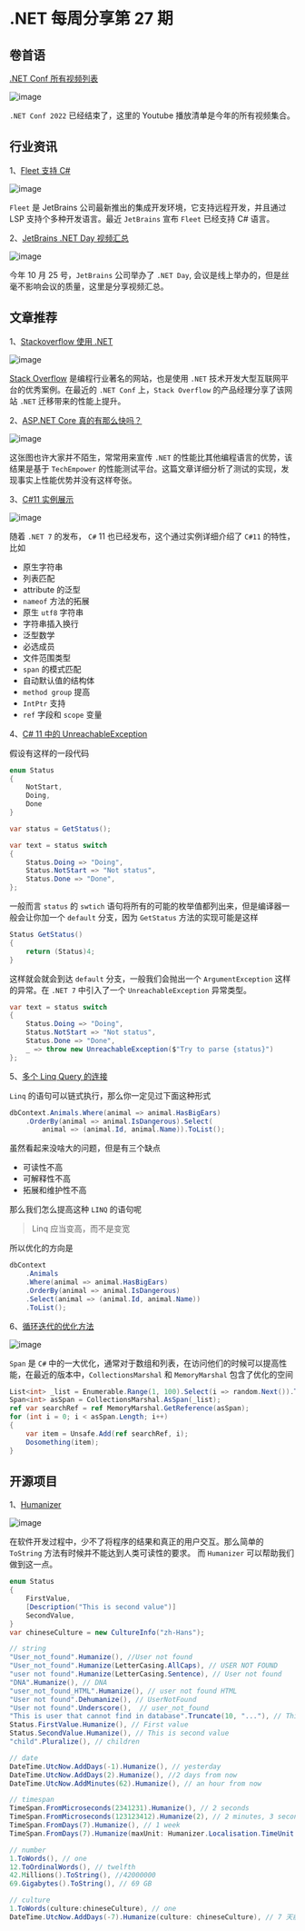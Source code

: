 # .NET 每周分享第 27 期

## 卷首语

[.NET Conf 所有视频列表](https://www.youtube.com/watch?v=8V_BUGFKdaI&list=PLdo4fOcmZ0oVlqu_V8EXUDDnPsYwemxjn&index=1&ab_channel=dotnet)

![image](https://user-images.githubusercontent.com/11272110/202850822-1828190a-2c0f-4596-a261-2e99802a614d.png)

`.NET Conf 2022` 已经结束了，这里的 Youtube 播放清单是今年的所有视频集合。

## 行业资讯

1、[Fleet 支持 C#](https://blog.jetbrains.com/dotnet/2022/11/17/csharp-support-in-fleet/?utm_campaign=fleet&utm_content=blog-post-cs-fleet&utm_medium=referral&utm_source=twitter)

![image](https://user-images.githubusercontent.com/11272110/203999481-005cb558-8ec6-4512-8bfc-ac996f48a95c.png)

`Fleet` 是 JetBrains 公司最新推出的集成开发环境，它支持远程开发，并且通过 LSP 支持个多种开发语言。最近 `JetBrains` 宣布 `Fleet` 已经支持 C# 语言。

2、[JetBrains .NET Day 视频汇总](https://www.youtube.com/playlist?list=PLQ176FUIyIUbSS1HBVrqEyNHpfSh166KW)

![image](https://user-images.githubusercontent.com/11272110/203999025-33cfbb87-2166-4e47-87be-f1ede93bd941.png)

今年 10 月 25 号，`JetBrains` 公司举办了 `.NET Day`, 会议是线上举办的，但是丝毫不影响会议的质量，这里是分享视频汇总。

## 文章推荐

1、[Stackoverflow 使用 .NET](https://devblogs.microsoft.com/visualstudio/learn-github-in-visual-studio-learning-series/)

![image](https://user-images.githubusercontent.com/11272110/202849977-34d2b4d9-5cdf-41da-9972-1ffad254bbaf.png)

[Stack Overflow](https://stackoverflow.com/) 是编程行业著名的网站，也是使用 `.NET` 技术开发大型互联网平台的优秀案例。在最近的 `.NET Conf` 上，`Stack Overflow` 的产品经理分享了该网站 `.NET` 迁移带来的性能上提升。

2、[ASP.NET Core 真的有那么快吗？](https://dusted.codes/how-fast-is-really-aspnet-core)

![image](https://user-images.githubusercontent.com/11272110/202850253-1ad9fdeb-76e7-46c4-9185-4344dfa5d4e6.png)

这张图也许大家并不陌生，常常用来宣传 `.NET` 的性能比其他编程语言的优势，该结果是基于 `TechEmpower` 的性能测试平台。这篇文章详细分析了测试的实现，发现事实上性能优势并没有这样夸张。

3、[C#11 实例展示](https://www.youtube.com/watch?v=cqCBhkNroDI&ab_channel=NickChapsas)

![image](https://user-images.githubusercontent.com/11272110/203996282-c1fb71a8-13c9-465c-b290-efb218fc1fee.png)

随着 `.NET 7` 的发布， `C#` 11 也已经发布，这个通过实例详细介绍了 `C#11` 的特性，比如

- 原生字符串
- 列表匹配
- attribute 的泛型
- `nameof` 方法的拓展
- 原生 `utf8` 字符串
- 字符串插入换行
- 泛型数学
- 必选成员
- 文件范围类型
- `span` 的模式匹配
- 自动默认值的结构体
- `method group` 提高
- `IntPtr` 支持
- `ref` 字段和 `scope` 变量

4、[C# 11 中的 UnreachableException](https://www.youtube.com/watch?v=s_NrqRI7Gnc&ab_channel=NickChapsas)

假设有这样的一段代码

```csharp
enum Status
{
    NotStart,
    Doing,
    Done
}

var status = GetStatus();

var text = status switch
{
    Status.Doing => "Doing",
    Status.NotStart => "Not status",
    Status.Done => "Done",
};
```

一般而言 `status` 的 `swtich` 语句将所有的可能的枚举值都列出来，但是编译器一般会让你加一个 `default` 分支，因为 `GetStatus` 方法的实现可能是这样

```csharp
Status GetStatus()
{
    return (Status)4;
}
```

这样就会就会到达 `default` 分支，一般我们会抛出一个 `ArgumentException` 这样的异常。在 `.NET 7` 中引入了一个 `UnreachableException` 异常类型。

```csharp
var text = status switch
{
    Status.Doing => "Doing",
    Status.NotStart => "Not status",
    Status.Done => "Done",
    _ => throw new UnreachableException($"Try to parse {status}")
};
```

5、[多个 Linq Query 的连接](https://www.milanjovanovic.tech/blog/why-i-write-tall-linq-queries)

`Linq` 的语句可以链式执行，那么你一定见过下面这种形式

```csharp
dbContext.Animals.Where(animal => animal.HasBigEars)
    .OrderBy(animal => animal.IsDangerous).Select(
        animal => (animal.Id, animal.Name)).ToList();
```

虽然看起来没啥大的问题，但是有三个缺点

- 可读性不高
- 可解释性不高
- 拓展和维护性不高

那么我们怎么提高这种 `LINQ` 的语句呢

> Linq 应当变高，而不是变宽

所以优化的方向是

```csharp
dbContext
    .Animals
    .Where(animal => animal.HasBigEars)
    .OrderBy(animal => animal.IsDangerous)
    .Select(animal => (animal.Id, animal.Name))
    .ToList();
```

6、[循环迭代的优化方法](https://www.youtube.com/watch?v=cwBrWn4m9y8&ab_channel=NickChapsas)

![image](https://user-images.githubusercontent.com/11272110/204003943-006d6c09-ad6b-4917-9894-86646df99d13.png)

`Span` 是 `C#` 中的一大优化，通常对于数组和列表，在访问他们的时候可以提高性能，在最近的版本中，`CollectionsMarshal` 和 `MemoryMarshal` 包含了优化的空间

```csharp
List<int> _list = Enumerable.Range(1, 100).Select(i => random.Next()).ToList();
Span<int> asSpan = CollectionsMarshal.AsSpan(_list);
ref var searchRef = ref MemoryMarshal.GetReference(asSpan);
for (int i = 0; i < asSpan.Length; i++)
{
    var item = Unsafe.Add(ref searchRef, i);
    Dosomething(item);
}
```

## 开源项目

1、[Humanizer](https://github.com/Humanizr/Humanizer)

![image](https://user-images.githubusercontent.com/11272110/204072581-bfaca282-307e-476d-8d23-be53705dcfa4.png)

在软件开发过程中，少不了将程序的结果和真正的用户交互。那么简单的 `ToString` 方法有时候并不能达到人类可读性的要求。 而 `Humanizer` 可以帮助我们做到这一点。

```csharp
enum Status
{
    FirstValue,
    [Description("This is second value")]
    SecondValue,
}
var chineseCulture = new CultureInfo("zh-Hans");

// string
"User_not_found".Humanize(), //User not found
"User_not_found".Humanize(LetterCasing.AllCaps), // USER NOT FOUND
"user not found".Humanize(LetterCasing.Sentence), // User not found
"DNA".Humanize(), // DNA
"user_not_found_HTML".Humanize(), // user not found HTML
"User not found".Dehumanize(), // UserNotFound
"User not found".Underscore(),  // user_not_found
"This is user that cannot find in database".Truncate(10, "..."), // This is...
Status.FirstValue.Humanize(), // First value
Status.SecondValue.Humanize(), // This is second value
"child".Pluralize(), // children

// date
DateTime.UtcNow.AddDays(-1).Humanize(), // yesterday
DateTime.UtcNow.AddDays(2).Humanize(), //2 days from now
DateTime.UtcNow.AddMinutes(62).Humanize(), // an hour from now

// timespan
TimeSpan.FromMicroseconds(2341231).Humanize(), // 2 seconds
TimeSpan.FromMicroseconds(123123412).Humanize(2), // 2 minutes, 3 seconds
TimeSpan.FromDays(7).Humanize(), // 1 week
TimeSpan.FromDays(7).Humanize(maxUnit: Humanizer.Localisation.TimeUnit.Day), // 7 days

// number
1.ToWords(), // one
12.ToOrdinalWords(), // twelfth
42.Millions().ToString(), //42000000
69.Gigabytes().ToString(), // 69 GB

// culture
1.ToWords(culture:chineseCulture), // one
DateTime.UtcNow.AddDays(-7).Humanize(culture: chineseCulture), // 7 天前
```
